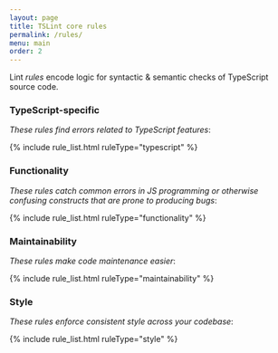 ```yaml
---
layout: page
title: TSLint core rules
permalink: /rules/
menu: main
order: 2
---
```


Lint _rules_ encode logic for syntactic & semantic checks of TypeScript source code.

### TypeScript-specific

_These rules find errors related to TypeScript features_:

{% include rule_list.html ruleType="typescript" %}

### Functionality

_These rules catch common errors in JS programming or otherwise confusing constructs that are prone to producing bugs_:

{% include rule_list.html ruleType="functionality" %}

### Maintainability

_These rules make code maintenance easier_:

{% include rule_list.html ruleType="maintainability" %}

### Style

_These rules enforce consistent style across your codebase_:

{% include rule_list.html ruleType="style" %}
